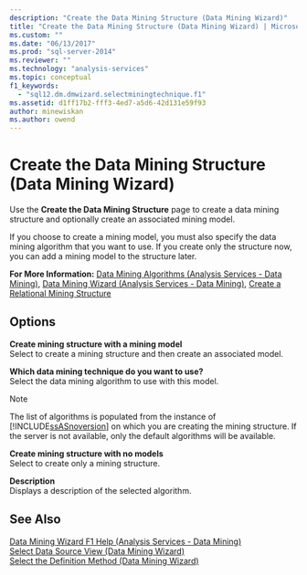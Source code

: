 ```yaml
---
description: "Create the Data Mining Structure (Data Mining Wizard)"
title: "Create the Data Mining Structure (Data Mining Wizard) | Microsoft Docs"
ms.custom: ""
ms.date: "06/13/2017"
ms.prod: "sql-server-2014"
ms.reviewer: ""
ms.technology: "analysis-services"
ms.topic: conceptual
f1_keywords: 
  - "sql12.dm.dmwizard.selectminingtechnique.f1"
ms.assetid: d1ff17b2-fff3-4ed7-a5d6-42d131e59f93
author: minewiskan
ms.author: owend
---
```

# Create the Data Mining Structure (Data Mining Wizard)
  Use the **Create the Data Mining Structure** page to create a data mining structure and optionally create an associated mining model.  
  
 If you choose to create a mining model, you must also specify the data mining algorithm that you want to use. If you create only the structure now, you can add a mining model to the structure later.  
  
 **For More Information:** [Data Mining Algorithms &#40;Analysis Services - Data Mining&#41;](data-mining/data-mining-algorithms-analysis-services-data-mining.md), [Data Mining Wizard &#40;Analysis Services - Data Mining&#41;](data-mining/data-mining-wizard-analysis-services-data-mining.md), [Create a Relational Mining Structure](data-mining/create-a-relational-mining-structure.md)  
  
## Options  
 **Create mining structure with a mining model**  
 Select to create a mining structure and then create an associated model.  
  
 **Which data mining technique do you want to use?**  
 Select the data mining algorithm to use with this model.  
  
> [!NOTE]  
>  The list of algorithms is populated from the instance of [!INCLUDE[ssASnoversion](../includes/ssasnoversion-md.md)] on which you are creating the mining structure. If the server is not available, only the default algorithms will be available.  
  
 **Create mining structure with no models**  
 Select to create only a mining structure.  
  
 **Description**  
 Displays a description of the selected algorithm.  
  
## See Also  
 [Data Mining Wizard F1 Help &#40;Analysis Services - Data Mining&#41;](data-mining-wizard-f1-help-analysis-services-data-mining.md)   
 [Select Data Source View &#40;Data Mining Wizard&#41;](select-data-source-view-data-mining-wizard.md)   
 [Select the Definition Method &#40;Data Mining Wizard&#41;](select-the-definition-method-data-mining-wizard.md)  
  
  
